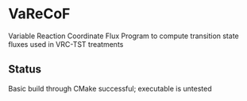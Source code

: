 # VaReCoF
Variable Reaction Coordinate Flux Program to compute transition state fluxes used in VRC-TST treatments

## Status
Basic build through CMake successful; executable is untested
